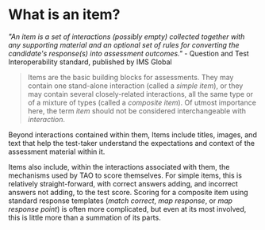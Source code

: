 # What is an item?

*"An item is a set of interactions (possibly empty) collected together with any supporting material and an optional set of rules for converting the candidate's response(s) into assessment outcomes."* - Question and Test Interoperability standard, published by IMS Global

>Items are the basic building blocks for assessments. They may contain one stand-alone interaction (called a *simple item*), or they may contain several closely-related interactions, all the same type or of a mixture of types (called a *composite item*). Of utmost importance here, the term *item* should not be considered interchangeable with *interaction*. 

Beyond interactions contained within them, Items include titles, images, and text that help the test-taker understand the expectations and context of the assessment material within it.

Items also include, within the interactions associated with them, the mechanisms used by TAO to score themselves. For simple items, this is relatively straight-forward, with correct answers adding, and incorrect answers not adding, to the test score. Scoring for a composite item using standard response templates (*match correct*, *map response*, or *map response point*) is often more complicated, but even at its most involved, this is little more than a summation of its parts.
